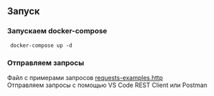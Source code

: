 ## Запуск
### Запускаем docker-compose
<code> docker-compose up -d </code>

### Отправляем запросы
Файл с примерами запросов [requests-examples.http](requests-examples.http)</br>
Отправляем запросы с помощью VS Code REST Client или Postman
